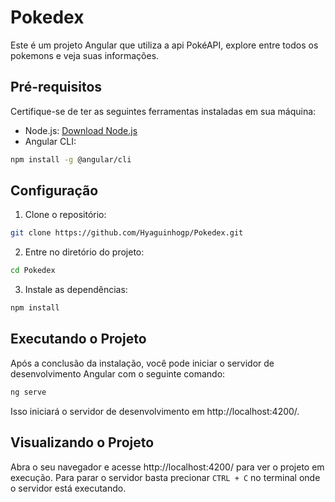 # Pokedex

Este é um projeto Angular que utiliza a api PokéAPI, explore entre todos os pokemons e veja suas informações.

## Pré-requisitos

Certifique-se de ter as seguintes ferramentas instaladas em sua máquina:

- Node.js: [Download Node.js](https://nodejs.org/)
- Angular CLI:
```bash
npm install -g @angular/cli
```

## Configuração

1. Clone o repositório:

```bash
git clone https://github.com/Hyaguinhogp/Pokedex.git
```

2. Entre no diretório do projeto:

```bash
cd Pokedex
```

3. Instale as dependências:

```bash
npm install
```

## Executando o Projeto

Após a conclusão da instalação, você pode iniciar o servidor de desenvolvimento Angular com o seguinte comando:
```bash
ng serve
```
Isso iniciará o servidor de desenvolvimento em http://localhost:4200/.

## Visualizando o Projeto

Abra o seu navegador e acesse http://localhost:4200/ para ver o projeto em execução. Para parar o servidor basta precionar ```CTRL + C``` no terminal onde o servidor está executando.
